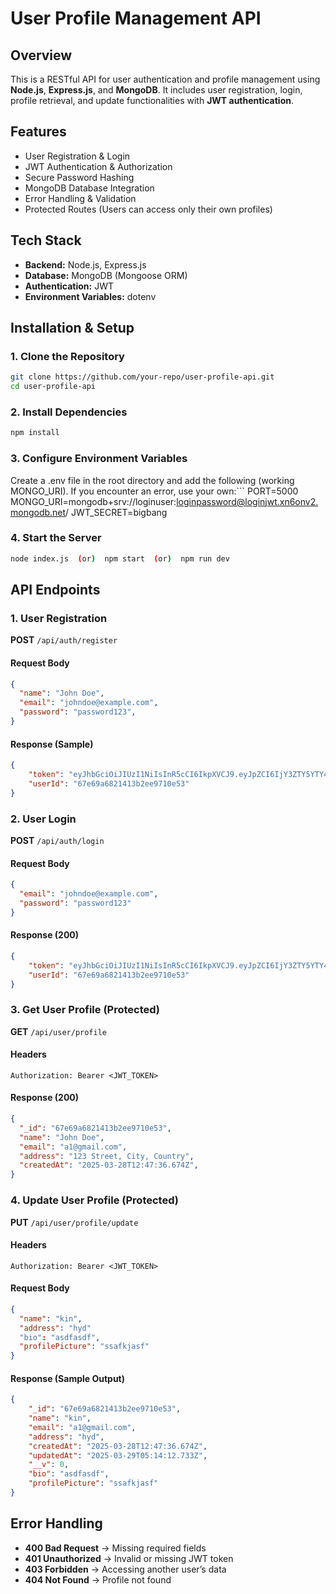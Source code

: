 # User Profile Management API

## Overview
This is a RESTful API for user authentication and profile management using **Node.js**, **Express.js**, and **MongoDB**. It includes user registration, login, profile retrieval, and update functionalities with **JWT authentication**.

## Features
- User Registration & Login
- JWT Authentication & Authorization
- Secure Password Hashing
- MongoDB Database Integration
- Error Handling & Validation
- Protected Routes (Users can access only their own profiles)

## Tech Stack
- **Backend:** Node.js, Express.js
- **Database:** MongoDB (Mongoose ORM)
- **Authentication:** JWT
- **Environment Variables:** dotenv

## Installation & Setup
### 1. Clone the Repository
```sh
git clone https://github.com/your-repo/user-profile-api.git
cd user-profile-api
```
### 2. Install Dependencies
```sh
npm install
```
### 3. Configure Environment Variables
Create a .env file in the root directory and add the following (working MONGO_URI). If you encounter an error, use your own:```
PORT=5000
MONGO_URI=mongodb+srv://loginuser:loginpassword@loginjwt.xn6onv2.mongodb.net/
JWT_SECRET=bigbang

### 4. Start the Server

```sh
node index.js  (or)  npm start  (or)  npm run dev
```

## API Endpoints
### 1. User Registration
**POST** `/api/auth/register`
#### Request Body
```json
{
  "name": "John Doe",
  "email": "johndoe@example.com",
  "password": "password123",
}
```
#### Response (Sample)
```json
{
    "token": "eyJhbGciOiJIUzI1NiIsInR5cCI6IkpXVCJ9.eyJpZCI6IjY3ZTY5YTY4MjE0MTNiMmVlOTcxMGU1MyIsImlhdCI6MTc0MzIyNDkwNywiZXhwIjoxNzQzMjI4NTA3fQ.ChfPs7pD-6Ym0hCWMW28XCf9NfdHbiy4RRr3jdWdqIc",
    "userId": "67e69a6821413b2ee9710e53"
}
```

### 2. User Login
**POST** `/api/auth/login`
#### Request Body
```json
{
  "email": "johndoe@example.com",
  "password": "password123"
}
```
#### Response (200)
```json
{
    "token": "eyJhbGciOiJIUzI1NiIsInR5cCI6IkpXVCJ9.eyJpZCI6IjY3ZTY5YTY4MjE0MTNiMmVlOTcxMGU1MyIsImlhdCI6MTc0MzIyNTExOCwiZXhwIjoxNzQzMjI4NzE4fQ.5T70GMJOZ9U2ByDxC7qIGRXoOLo-syERblzw7qRTs5E",
    "userId": "67e69a6821413b2ee9710e53"
}
```

### 3. Get User Profile (Protected)
**GET** `/api/user/profile`
#### Headers
```
Authorization: Bearer <JWT_TOKEN>
```
#### Response (200)
```json
{
  "_id": "67e69a6821413b2ee9710e53",
  "name": "John Doe",
  "email": "a1@gmail.com",
  "address": "123 Street, City, Country",
  "createdAt": "2025-03-28T12:47:36.674Z",
}
```

### 4. Update User Profile (Protected)
**PUT** `/api/user/profile/update`
#### Headers
```
Authorization: Bearer <JWT_TOKEN>
```
#### Request Body
```json
{
  "name": "kin",
  "address": "hyd"
  "bio": "asdfasdf",
  "profilePicture": "ssafkjasf"
}
```
#### Response (Sample Output)
```json
{
    "_id": "67e69a6821413b2ee9710e53",
    "name": "kin",
    "email": "a1@gmail.com",
    "address": "hyd",
    "createdAt": "2025-03-28T12:47:36.674Z",
    "updatedAt": "2025-03-29T05:14:12.733Z",
    "__v": 0,
    "bio": "asdfasdf",
    "profilePicture": "ssafkjasf"
}
```

## Error Handling
- **400 Bad Request** → Missing required fields
- **401 Unauthorized** → Invalid or missing JWT token
- **403 Forbidden** → Accessing another user’s data
- **404 Not Found** → Profile not found

